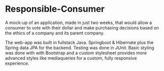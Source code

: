 # Responsible-Consumer
A mock-up of an application, made in just two weeks, that would allow a consumer to vote with their dollar and make purchasing decisions based on the ethics of a company and its parent company.

The web-app was built in fullstack Java. 
Springboot & Hibernate plus the Spring data JPA for the backend. Testing was done in JUnit. Basic styling was done with with Bootstrap and a custom stylesheet provides more advanced styles like mediaqueries for a custom, fully responsive experience.
